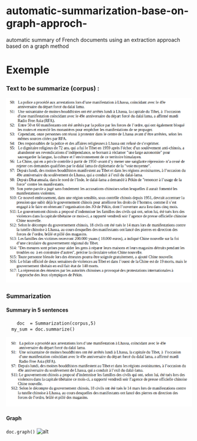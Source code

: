 # automatic-summarization-base-on-graph-approch-
automatic summary of French documents using an extraction approach based on a graph method
# Exemple
### Text to be summarize (corpus) :
![alt](tex.png)
### Summarization
#### Summary in 5 sentences
```
    doc  = Summarization(corpus,5) 
  my_sum = doc.summarize() 
  ```
 ![alt](s.png)
 #### Graph
``` doc.graph() ```
 ![alt](g.png)
